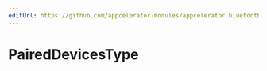 ```yaml
---
editUrl: https://github.com/appcelerator-modules/appcelerator.bluetooth/edit/master/apidoc/Bluetooth.yml
---
```

# PairedDevicesType

<TypeHeader/>

<ApiDocs/>
